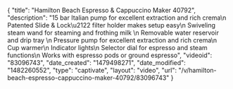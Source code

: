 {
    "title": "Hamilton Beach Espresso & Cappuccino Maker 40792",
    "description": "15 bar Italian pump for excellent extraction and rich crema\n    Patented Slide & Lock\u2122 filter holder makes setup easy\n    Swiveling steam wand for steaming and frothing milk \n    Removable water reservoir and drip tray \n    Pressure pump for excellent extraction and rich crema\n    Cup warmer\n    Indicator lights\n    Selector dial for espresso and steam functions\n    Works with espresso pods or ground espresso",
    "videoid": "83096743",
    "date_created": "1479498271",
    "date_modified": "1482260552",
    "type": "captivate",
    "layout": "video",
    "url": "\/v\/hamilton-beach-espresso-cappuccino-maker-40792\/83096743"
}
